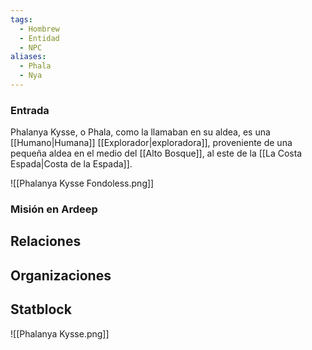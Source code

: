 ```yaml
---
tags:
  - Hombrew
  - Entidad
  - NPC
aliases:
  - Phala
  - Nya
---
```


### Entrada
Phalanya Kysse, o Phala, como la llamaban en su aldea, es una [[Humano|Humana]] [[Explorador|exploradora]], proveniente de una pequeña aldea en el medio del [[Alto Bosque]], al este de la [[La Costa Espada|Costa de la Espada]].


![[Phalanya Kysse Fondoless.png]]

### Misión en Ardeep

## Relaciones

## Organizaciones


## Statblock




![[Phalanya Kysse.png]]